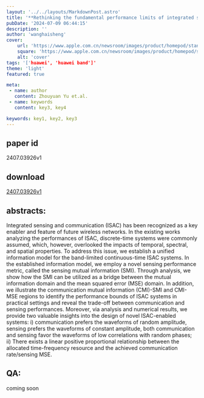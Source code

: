 ```yaml
---
layout: '../../layouts/MarkdownPost.astro'
title: '**Rethinking the fundamental performance limits of integrated sensing and communication systems**'
pubDate: '2024-07-09 06:44:15'
description: ''
author: 'wanghaisheng'
cover:
    url: 'https://www.apple.com.cn/newsroom/images/product/homepod/standard/Apple-HomePod-hero-230118_big.jpg.large_2x.jpg'
    square: 'https://www.apple.com.cn/newsroom/images/product/homepod/standard/Apple-HomePod-hero-230118_big.jpg.large_2x.jpg'
    alt: 'cover'
tags: '['huawei', 'huawei band']' 
theme: 'light'
featured: true

meta:
 - name: author
   content: Zhouyuan Yu et.al.
 - name: keywords
   content: key3, key4

keywords: key1, key2, key3
---
```


## paper id
2407.03926v1
## download
[2407.03926v1](http://arxiv.org/abs/2407.03926v1)
## abstracts:
Integrated sensing and communication (ISAC) has been recognized as a key enabler and feature of future wireless networks. In the existing works analyzing the performances of ISAC, discrete-time systems were commonly assumed, which, however, overlooked the impacts of temporal, spectral, and spatial properties. To address this issue, we establish a unified information model for the band-limited continuous-time ISAC systems. In the established information model, we employ a novel sensing performance metric, called the sensing mutual information (SMI). Through analysis, we show how the SMI can be utilized as a bridge between the mutual information domain and the mean squared error (MSE) domain. In addition, we illustrate the communication mutual information (CMI)-SMI and CMI-MSE regions to identify the performance bounds of ISAC systems in practical settings and reveal the trade-off between communication and sensing performances. Moreover, via analysis and numerical results, we provide two valuable insights into the design of novel ISAC-enabled systems: i) communication prefers the waveforms of random amplitude, sensing prefers the waveforms of constant amplitude, both communication and sensing favor the waveforms of low correlations with random phases; ii) There exists a linear positive proportional relationship between the allocated time-frequency resource and the achieved communication rate/sensing MSE.
## QA:
coming soon
